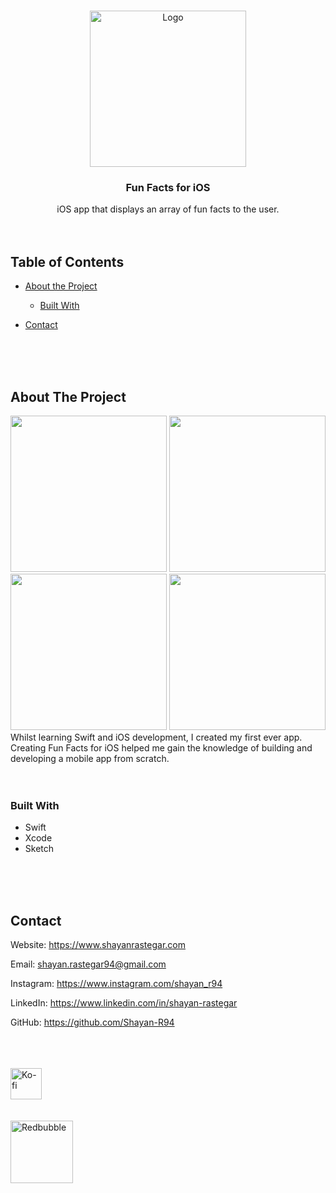 <!-- PROJECT LOGO -->
<br />
<p align="center">
  <a href="https://github.com/Shayan-R94/Fun-Facts-for-iOS">
    <img src="https://user-images.githubusercontent.com/26175544/105646759-981d5b00-5e99-11eb-867d-09650cbff648.png" alt="Logo" width="250" height="auto">
  </a>

  <h3 align="center">Fun Facts for iOS</h3>

  <p align="center">
    iOS app that displays an array of fun facts to the user.
    <br />
    <br />
    <br />
  </p>
</p>

<!-- TABLE OF CONTENTS -->

## Table of Contents

- [About the Project](#about-the-project)
  - [Built With](#built-with)
- [Contact](#contact)

    <br />
    <br />
    <br />

<!-- ABOUT THE PROJECT -->

## About The Project

<span>
  <img src="https://user-images.githubusercontent.com/26175544/28873813-0fc0c6fe-7787-11e7-8f05-1a18db6957fd.gif" width="250" height="auto">
  <img src="https://user-images.githubusercontent.com/26175544/28796518-c3197f32-7635-11e7-89c7-f0e5a3a9e4fb.png" width="250" height="auto">
</span>
<br />
<span>
  <img src="https://user-images.githubusercontent.com/26175544/28796519-c31a13b6-7635-11e7-9cf1-9129d716fa5c.png" width="250" height="auto">
  <img src="https://user-images.githubusercontent.com/26175544/28796517-c3195566-7635-11e7-8739-1bfef98b8143.png" width="250" height="auto">
</span>
<br />
Whilst learning Swift and iOS development, I created my first ever app.
<br />
Creating Fun Facts for iOS helped me gain the knowledge of building and developing a mobile app from scratch.

<br />
<br />
<br />

### Built With

- []() Swift
- []() Xcode
- []() Sketch

<br />
<br />
<br />

<!-- CONTACT -->

## Contact

Website: https://www.shayanrastegar.com

Email: shayan.rastegar94@gmail.com

Instagram: https://www.instagram.com/shayan_r94

LinkedIn: https://www.linkedin.com/in/shayan-rastegar

GitHub: https://github.com/Shayan-R94

<br />
<br />
<br />

<a href="https://ko-fi.com/shayan_r">
    <img src="https://cdn.ko-fi.com/cdn/kofi5.png" alt="Ko-fi" width="auto" height="50">
</a>

<br />
<br />
<br />

<a href="Shayan-R.redbubble.com">
    <img src="https://d1ielco78gv5pf.cloudfront.net/assets/75x75-Brandmark-Transparent-5914f9388de7f61a2e2fb260ed39145a5719139b6559762350135c21771f12c0.png" alt="Redbubble" width="auto" height="100">
</a>
